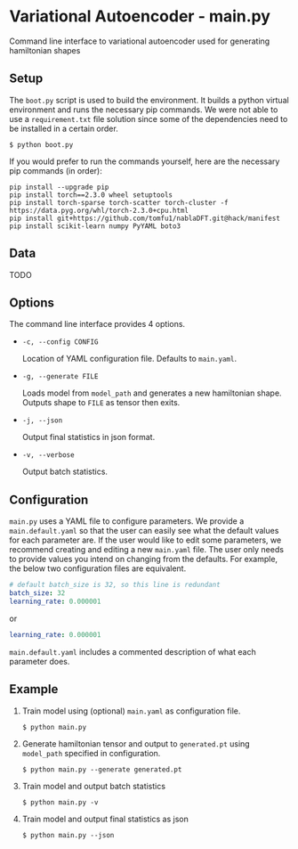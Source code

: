 # Variational Autoencoder - main.py

Command line interface to variational autoencoder used for generating hamiltonian shapes

## Setup

The `boot.py` script is used to build the environment. It builds a python virtual environment and runs the necessary pip commands. We were not able to use a `requirement.txt` file solution since some of the dependencies need to be installed in a certain order.

```$ python boot.py```

If you would prefer to run the commands yourself, here are the necessary pip commands (in order):

```
pip install --upgrade pip
pip install torch==2.3.0 wheel setuptools
pip install torch-sparse torch-scatter torch-cluster -f https://data.pyg.org/whl/torch-2.3.0+cpu.html
pip install git+https://github.com/tomfu1/nablaDFT.git@hack/manifest
pip install scikit-learn numpy PyYAML boto3
```

## Data

TODO

## Options

The command line interface provides 4 options.

* `-c, --config CONFIG`
  
  Location of YAML configuration file. Defaults to `main.yaml`.

* `-g, --generate FILE`

  Loads model from `model_path` and generates a new hamiltonian shape. Outputs shape to `FILE` as tensor then exits.

* `-j, --json`

  Output final statistics in json format. 

* `-v, --verbose`

  Output batch statistics.

## Configuration

`main.py` uses a YAML file to configure parameters. We provide a `main.default.yaml` so that the user can easily see what the default values for each parameter are. If the user would like to edit some parameters, we recommend creating and editing a new `main.yaml` file. The user only needs to provide values you intend on changing from the defaults. For example, the below two configuration files are equivalent.

```yaml
# default batch_size is 32, so this line is redundant
batch_size: 32
learning_rate: 0.000001
```

or

```yaml
learning_rate: 0.000001
```

`main.default.yaml` includes a commented description of what each parameter does.

## Example

1. Train model using (optional) `main.yaml` as configuration file.

   `$ python main.py`

2. Generate hamiltonian tensor and output to `generated.pt` using `model_path` specified in configuration.

   `$ python main.py --generate generated.pt`

3. Train model and output batch statistics

   `$ python main.py -v`

4. Train model and output final statistics as json

   `$ python main.py --json`
